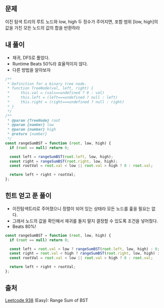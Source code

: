 ## 문제

이진 탐색 트리의 루트 노드와 low, high 두 정수가 주어지면, 포함 범위 [low, high]의 값을 가진 모든 노드의 값의 합을 반환하라

## 내 풀이

- 재귀, DFS로 풀었다.
- Runtime Beats 50%라 효율적이지 않다.
- 다른 방법을 알아보자

```js
/**
 * Definition for a binary tree node.
 * function TreeNode(val, left, right) {
 *     this.val = (val===undefined ? 0 : val)
 *     this.left = (left===undefined ? null : left)
 *     this.right = (right===undefined ? null : right)
 * }
 */
/**
 * @param {TreeNode} root
 * @param {number} low
 * @param {number} high
 * @return {number}
 */
const rangeSumBST = function (root, low, high) {
  if (root == null) return 0;

  const left = rangeSumBST(root.left, low, high);
  const right = rangeSumBST(root.right, low, high);
  const rootVal = root.val < low || root.val > high ? 0 : root.val;

  return left + right + rootVal;
};
```

## 힌트 얻고 푼 풀이

- 이진탐색트리로 주어졌으니 정렬이 되어 있는 상태라 모든 노드를 훑을 필요는 없다.
- 그래서 노드의 값을 확인해서 재귀를 돌지 말지 결정할 수 있도록 조건을 넣어줬다.
- Beats 80%!

```js
const rangeSumBST = function (root, low, high) {
  if (root == null) return 0;

  const left = root.val > low ? rangeSumBST(root.left, low, high) : 0;
  const right = root.val < high ? rangeSumBST(root.right, low, high) : 0;
  const rootVal = root.val < low || root.val > high ? 0 : root.val;

  return left + right + rootVal;
};
```

## 출처

[Leetcode 938](https://leetcode.com/problems/range-sum-of-bst/) (Easy): Range Sum of BST
